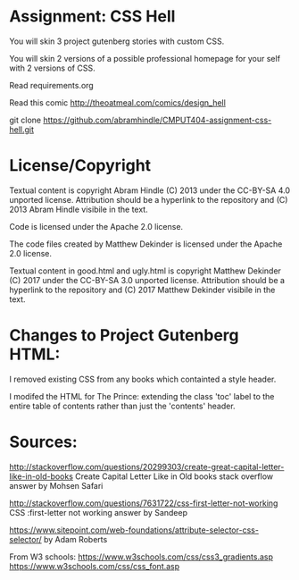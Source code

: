 Assignment: CSS Hell
====================

You will skin 3 project gutenberg stories with custom CSS.

You will skin 2 versions of a possible professional homepage for your
self with 2 versions of CSS.

Read requirements.org

Read this comic http://theoatmeal.com/comics/design_hell

git clone https://github.com/abramhindle/CMPUT404-assignment-css-hell.git

License/Copyright
=================

Textual content is copyright Abram Hindle (C) 2013 under the CC-BY-SA
4.0 unported license. Attribution should be a hyperlink to the
repository and (C) 2013 Abram Hindle visibile in the text.

Code is licensed under the Apache 2.0 license.

The code files created by Matthew Dekinder is licensed under the Apache 2.0 license. 

Textual content in good.html and ugly.html is copyright Matthew Dekinder (C) 2017 under the CC-BY-SA
3.0 unported license. Attribution should be a hyperlink to the
repository and (C) 2017 Matthew Dekinder visibile in the text.

Changes to Project Gutenberg HTML:
=================================
I removed existing CSS from any books which containted a style header.

I modifed the HTML for The Prince: extending the class 'toc' label to the entire table of contents rather than just the 'contents' header.

Sources:
========
http://stackoverflow.com/questions/20299303/create-great-capital-letter-like-in-old-books 
Create Capital Letter Like in Old books stack overflow answer by Mohsen Safari

http://stackoverflow.com/questions/7631722/css-first-letter-not-working CSS :first-letter not working 
answer by Sandeep

https://www.sitepoint.com/web-foundations/attribute-selector-css-selector/ by Adam Roberts

From W3 schools:
https://www.w3schools.com/css/css3_gradients.asp
https://www.w3schools.com/css/css_font.asp